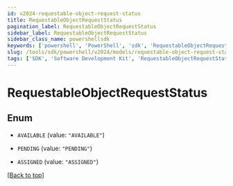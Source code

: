 ```yaml
---
id: v2024-requestable-object-request-status
title: RequestableObjectRequestStatus
pagination_label: RequestableObjectRequestStatus
sidebar_label: RequestableObjectRequestStatus
sidebar_class_name: powershellsdk
keywords: ['powershell', 'PowerShell', 'sdk', 'RequestableObjectRequestStatus', 'V2024RequestableObjectRequestStatus'] 
slug: /tools/sdk/powershell/v2024/models/requestable-object-request-status
tags: ['SDK', 'Software Development Kit', 'RequestableObjectRequestStatus', 'V2024RequestableObjectRequestStatus']
---
```



# RequestableObjectRequestStatus

## Enum


* `AVAILABLE` (value: `"AVAILABLE"`)

* `PENDING` (value: `"PENDING"`)

* `ASSIGNED` (value: `"ASSIGNED"`)


[[Back to top]](#) 

